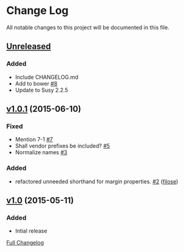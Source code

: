 # Change Log
All notable changes to this project will be documented in this file.

## [Unreleased](https://github.com/matt-harris/outline/tree/HEAD)

### Added
- Include CHANGELOG.md
- Add to bower [\#8](https://github.com/matt-harris/outline/issues/8)
- Update to Susy 2.2.5

## [v1.0.1](https://github.com/matt-harris/outline/tree/v1.0.1) (2015-06-10)

### Fixed
- Mention 7-1 [\#7](https://github.com/matt-harris/outline/issues/7)
- Shall vendor prefixes be included? [\#5](https://github.com/matt-harris/outline/issues/5)
- Normalize names [\#3](https://github.com/matt-harris/outline/issues/3)

### Added
- refactored unneeded shorthand for margin properties. [\#2](https://github.com/matt-harris/outline/pull/2) ([filose](https://github.com/filose))

## [v1.0](https://github.com/matt-harris/outline/tree/v1.0) (2015-05-11)

### Added
- Intial release

[Full Changelog](https://github.com/matt-harris/outline/compare/v1.0.1...HEAD)